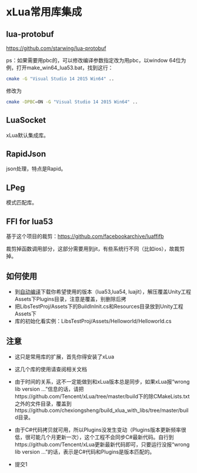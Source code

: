 xLua常用库集成
=====

## lua-protobuf

https://github.com/starwing/lua-protobuf

ps：如果需要用pbc的，可以修改编译参数指定改为用pbc，以window 64位为例，打开make_win64_lua53.bat，找到这行：

~~~bash
cmake -G "Visual Studio 14 2015 Win64" ..
~~~

修改为

~~~bash
cmake -DPBC=ON -G "Visual Studio 14 2015 Win64" ..
~~~

## LuaSocket

xLua默认集成库。

## RapidJson

json处理，特点是Rapid。

## LPeg

模式匹配库。

## FFI for lua53

基于这个项目的裁剪：https://github.com/facebookarchive/luaffifb

裁剪掉函数调用部分，这部分需要用到jit，有些系统行不同（比如ios），故裁剪掉。

## 如何使用

* 到[自动编译](https://github.com/chexiongsheng/build_xlua_with_libs/actions)下载你希望使用的版本（lua53,lua54, luajit），解压覆盖Unity工程Assets下Plugins目录，注意是覆盖，别删除后拷
* 把LibsTestProj/Assets下的BuildInInit.cs和Resources目录放到Unity工程Assets下
* 库的初始化看实例：LibsTestProj/Assets/Helloworld/Helloworld.cs

## 注意

* 这只是常用库的扩展，首先你得安装了xLua
* 这几个库的使用请查阅相关文档
* 由于时间的关系，这不一定能做到和xLua版本总是同步，如果xLua报“wrong lib version ...”信息的话，请把https://github.com/Tencent/xLua/tree/master/build下的除CMakeLists.txt之外的文件目录，覆盖到https://github.com/chexiongsheng/build_xlua_with_libs/tree/master/build目录。
* 由于C#代码拷贝就可用，所以Plugins没发生变动（Plugins版本更新频率很低，很可能几个月更新一次），这个工程不会同步C#最新代码。自行到https://github.com/Tencent/xLua更新最新代码即可，只要运行没报“wrong lib version ...”的话，表示是C#代码和Plugins是版本匹配的。

* 提交1